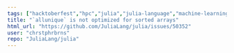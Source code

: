 ```yaml
---
tags: ["hacktoberfest","hpc","julia","julia-language","machine-learning","numerical","performance","programming-language","science","scientific"]
title: "`allunique` is not optimized for sorted arrays"
html_url: "https://github.com/JuliaLang/julia/issues/50352"
user: "chrstphrbrns"
repo: "JuliaLang/julia"
---
```


